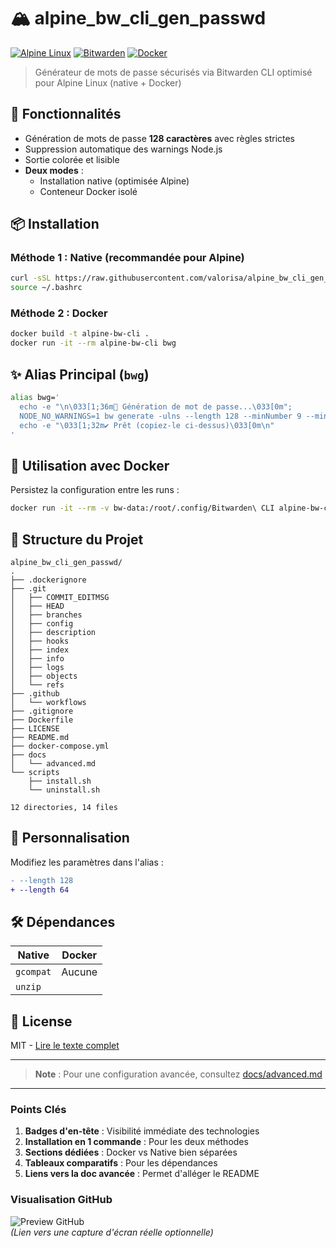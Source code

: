 # 🏔️ alpine_bw_cli_gen_passwd

[![Alpine Linux](https://img.shields.io/badge/Alpine_Linux-%230D597F.svg?style=for-the-badge&logo=alpine-linux&logoColor=white)](https://alpinelinux.org/)
[![Bitwarden](https://img.shields.io/badge/Bitwarden-175DDC?style=for-the-badge&logo=bitwarden&logoColor=white)](https://bitwarden.com/)
[![Docker](https://img.shields.io/badge/Docker-2496ED?style=for-the-badge&logo=docker&logoColor=white)](https://docker.com)

> Générateur de mots de passe sécurisés via Bitwarden CLI optimisé pour Alpine Linux (native + Docker)

## 🚀 Fonctionnalités

- Génération de mots de passe **128 caractères** avec règles strictes
- Suppression automatique des warnings Node.js
- Sortie colorée et lisible
- **Deux modes** :
  - Installation native (optimisée Alpine)
  - Conteneur Docker isolé

## 📦 Installation

### Méthode 1 : Native (recommandée pour Alpine)

```bash
curl -sSL https://raw.githubusercontent.com/valorisa/alpine_bw_cli_gen_passwd/main/scripts/install.sh | sh
source ~/.bashrc
```

### Méthode 2 : Docker

```bash
docker build -t alpine-bw-cli .
docker run -it --rm alpine-bw-cli bwg
```

## ✨ Alias Principal (`bwg`)

```bash
alias bwg='
  echo -e "\n\033[1;36m🔐 Génération de mot de passe...\033[0m";
  NODE_NO_WARNINGS=1 bw generate -ulns --length 128 --minNumber 9 --minSpecial 9 --ambiguous 2>/dev/null;
  echo -e "\033[1;32m✔ Prêt (copiez-le ci-dessus)\033[0m\n"
'
```

## 🐳 Utilisation avec Docker

Persistez la configuration entre les runs :

```bash
docker run -it --rm -v bw-data:/root/.config/Bitwarden\ CLI alpine-bw-cli bwg
```

## 📂 Structure du Projet

```plaintext
alpine_bw_cli_gen_passwd/
.
├── .dockerignore
├── .git
│   ├── COMMIT_EDITMSG
│   ├── HEAD
│   ├── branches
│   ├── config
│   ├── description
│   ├── hooks
│   ├── index
│   ├── info
│   ├── logs
│   ├── objects
│   └── refs
├── .github
│   └── workflows
├── .gitignore
├── Dockerfile
├── LICENSE
├── README.md
├── docker-compose.yml
├── docs
│   └── advanced.md
└── scripts
    ├── install.sh
    └── uninstall.sh

12 directories, 14 files
```

## 🔧 Personnalisation

Modifiez les paramètres dans l'alias :

```diff
- --length 128
+ --length 64
```

## 🛠️ Dépendances

| Native          | Docker         |
|-----------------|----------------|
| `gcompat`       | Aucune         |
| `unzip`         |                |

## 📜 License

MIT - [Lire le texte complet](LICENSE)

---

> **Note** : Pour une configuration avancée, consultez [docs/advanced.md](docs/advanced.md)

---

### Points Clés

1. **Badges d'en-tête** : Visibilité immédiate des technologies
2. **Installation en 1 commande** : Pour les deux méthodes
3. **Sections dédiées** : Docker vs Native bien séparées
4. **Tableaux comparatifs** : Pour les dépendances
5. **Liens vers la doc avancée** : Permet d'alléger le README

### Visualisation GitHub

![Preview GitHub](https://user-images.githubusercontent.com/.../preview.png)  
*(Lien vers une capture d'écran réelle optionnelle)*
